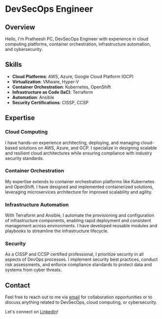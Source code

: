 # DevSecOps Engineer

## Overview

Hello, I'm Pratheesh PC, DevSecOps Engineer with experience in cloud computing platforms, container orchestration, infrastructure automation, and cybersecurity. 

## Skills

- **Cloud Platforms**: AWS, Azure, Google Cloud Platform (GCP)
- **Virtualization**: VMware, Hyper-V
- **Container Orchestration**: Kubernetes, OpenShift
- **Infrastructure as Code (IaC)**: Terraform
- **Automation**: Ansible
- **Security Certifications**: CISSP, CCSP

## Expertise

### Cloud Computing

I have hands-on experience architecting, deploying, and managing cloud-based solutions on AWS, Azure, and GCP. I specialize in designing scalable and resilient cloud architectures while ensuring compliance with industry security standards.

### Container Orchestration

My expertise extends to container orchestration platforms like Kubernetes and OpenShift. I have designed and implemented containerized solutions, leveraging microservices architecture for improved scalability and agility.

### Infrastructure Automation

With Terraform and Ansible, I automate the provisioning and configuration of infrastructure components, enabling rapid deployment and consistent management across environments. I have developed reusable modules and playbooks to streamline the infrastructure lifecycle.

### Security

As a CISSP and CCSP certified professional, I prioritize security in all aspects of DevOps processes. I implement security best practices, conduct risk assessments, and enforce compliance standards to protect data and systems from cyber threats.


## Contact

Feel free to reach out to me via [email](mailto:pratheeshpc2024@gmail.com) for collaboration opportunities or to discuss anything related to DevSecOps, cloud computing, or cybersecurity.

Let's connect on [LinkedIn](https://www.linkedin.com/in/pratheeshpc/)!

